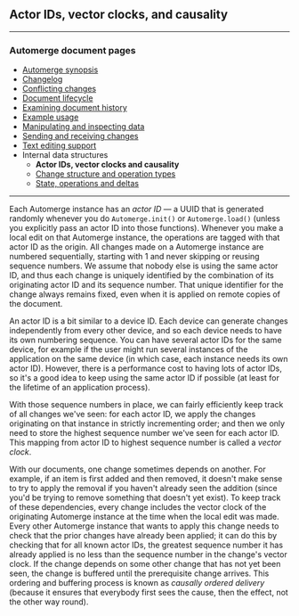 ## Actor IDs, vector clocks, and causality

---
### Automerge document pages
* [Automerge synopsis](https://github.com/restarian/automerge/blob/brace_document/docs/automerge_synopsis.md)
* [Changelog](https://github.com/restarian/automerge/blob/brace_document/docs/changelog.md)
* [Conflicting changes](https://github.com/restarian/automerge/blob/brace_document/docs/conflicting_changes.md)
* [Document lifecycle](https://github.com/restarian/automerge/blob/brace_document/docs/document_lifecycle.md)
* [Examining document history](https://github.com/restarian/automerge/blob/brace_document/docs/examining_document_history.md)
* [Example usage](https://github.com/restarian/automerge/blob/brace_document/docs/example_usage.md)
* [Manipulating and inspecting data](https://github.com/restarian/automerge/blob/brace_document/docs/manipulating_and_inspecting_data.md)
* [Sending and receiving changes](https://github.com/restarian/automerge/blob/brace_document/docs/sending_and_receiving_changes.md)
* [Text editing support](https://github.com/restarian/automerge/blob/brace_document/docs/text_editing_support.md)
* Internal data structures
  * **Actor IDs, vector clocks and causality**
  * [Change structure and operation types](https://github.com/restarian/automerge/blob/brace_document/docs/internal_data_structures/change_structure_and_operation_types.md)
  * [State, operations and deltas](https://github.com/restarian/automerge/blob/brace_document/docs/internal_data_structures/state,_operations_and_deltas.md)

---

Each Automerge instance has an *actor ID* — a UUID that is generated randomly
whenever you do `Automerge.init()` or `Automerge.load()` (unless you explicitly
pass an actor ID into those functions). Whenever you make a local edit on that
Automerge instance, the operations are tagged with that actor ID as the origin.
All changes made on a Automerge instance are numbered sequentially, starting
with 1 and never skipping or reusing sequence numbers. We assume that nobody
else is using the same actor ID, and thus each change is uniquely identified
by the combination of its originating actor ID and its sequence number. That
unique identifier for the change always remains fixed, even when it is
applied on remote copies of the document.

An actor ID is a bit similar to a device ID. Each device can generate changes
independently from every other device, and so each device needs to have its own
numbering sequence. You can have several actor IDs for the same device, for
example if the user might run several instances of the application on the same
device (in which case, each instance needs its own actor ID). However, there is
a performance cost to having lots of actor IDs, so it's a good idea to keep
using the same actor ID if possible (at least for the lifetime of an application
process).

With those sequence numbers in place, we can fairly efficiently keep track of
all changes we've seen: for each actor ID, we apply the changes
originating on that instance in strictly incrementing order; and then we only
need to store the highest sequence number we've seen for each actor ID. This
mapping from actor ID to highest sequence number is called a *vector clock*.

With our documents, one change sometimes depends on another. For example, if
an item is first added and then removed, it doesn't make sense to try to apply
the removal if you haven't already seen the addition (since you'd be trying to
remove something that doesn't yet exist). To keep track of these dependencies,
every change includes the vector clock of the originating Automerge instance
at the time when the local edit was made. Every other Automerge instance that
wants to apply this change needs to check that the prior changes have
already been applied; it can do this by checking that for all known actor IDs,
the greatest sequence number it has already applied is no less than the sequence
number in the change's vector clock. If the change depends on some other
change that has not yet been seen, the change is buffered until the
prerequisite change arrives. This ordering and buffering process is known as
*causally ordered delivery* (because it ensures that everybody first sees the
cause, then the effect, not the other way round).


